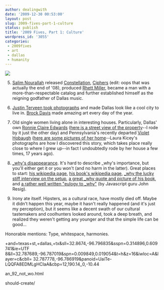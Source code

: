 ```yaml
---
author: dealingwith
date: '2009-12-30 00:53:00'
layout: post
slug: 2009-fives-part-1-culture
status: publish
title: '2009 Fives, Part 1: Culture'
wordpress_id: '3055'
categories:
 - 2009fives
 - art
 - dallas
 - humanity
---
```


[![][1]][2]

5. [Salim Nourallah][3] released [Constellation][4], [Ciphers][5] (edit: oops that was actually the end of '08), produced [Rhett Miller][6], became a man with a more-than-respectable catalog and further established himself as the reigning godfather of Dallas music.

4. [Justin Terveen took photographs][7] and made Dallas look like a cool city to live in. [Brock Davis][8] made amazing art every day of the year.

3. Old single women living alone in interesting houses. Particularly, Dallas' own [Ronnie Claire Edwards][9] ([here is a street view of the property][10]--I rode by it just the other day) and Pennsylvania's recently departed [Violet Hobaugh][11] ([here are some pictures of her home][12]--Laura Kicey's photographs are how I discovered this story, which takes place really close to where I grew up--in fact I undoubtedly rode by her house a few times, 17 years ago).

2. [_why's disappearance][13]. It's hard to describe _why's importance, but you'll either get it or you won't (and no harm in the latter). Great places to start: [his wikipedia page][14], [his book's wikipedia page][15], [_why the lucky stiff interview on the setup][16], [a great _why quote and picture of his book][17], and [a rather well written "eulogy to _why"][18] (by Javascript guru John Resig).

1. Irony ate itself. Hipsters, as a cultural race, have mostly died off. Maybe it didn't happen this year, maybe it hasn't really happened (and it's just my perception), but it seems like a decent swath of our cultural tastemakers and coolhunters looked around, took a deep breath, and realized they weren't getting any younger and that the simple life can be good...

Honorable mentions: Type, whitespace, harmonies.

   [1]: http://farm3.static.flickr.com/2578/3922377253_40fb654360.jpg

   [2]: http://www.flickr.com/photos/carissabyers/3922377253/

   [3]: http://www.google.com/search?q=salim+nourallah

   [4]: http://www.amazon.com/Constellation/dp/B001TOL2YE/ref=sr_1_2?ie=UTF8&s=dmusic&qid=1262151042&sr=8-2

   [5]: http://www.amazon.com/gp/product/B001Q8E9LG/sr=8-7/qid=1262151042/ref=sr_digr_7?ie=UTF8&qid=1262151042&sr=8-7

   [6]: http://www.amazon.com/Rhett-Miller/dp/B002BA7MG2/ref=dm_cd_album_lnk?ie=UTF8&qid=1262151119&sr=8-1

   [7]: http://www.flickr.com/photos/ninjatune/

   [8]: http://www.flickr.com/photos/laserbread/

   [9]: http://www.dmagazine.com/Home/2009/08/01/Ronnie_Claire_Edwards.aspx

   [10]: http://maps.google.com/maps?f=q&source=s_q&hl=en&geocode=&q=swiss+ave
+and+texas+st,+dallas,+tx&sll=32.8674,-96.796835&sspn=0.314896,0.609741&ie=UTF
8&ll=32.787689,-96.787019&spn=0.009849,0.019054&t=h&z=16&iwloc=A&layer=c&cbll=
32.787778,-96.786919&panoid=UaiTe-LQQFA8EDMLgHCIaA&cbp=12,190.14,,0,-10.44

   [11]: http://www.pennlive.com/midstate/index.ssf/2009/09/lebanon_county_wom
an_92_not_wo.html

   [12]: http://www.flickr.com/photos/kicey/sets/72057594116283541/

   [13]: http://whymirror.github.com/

   [14]: http://en.wikipedia.org/wiki/Why_the_lucky_stiff

   [15]: http://en.wikipedia.org/wiki/Why's_(poignant)_Guide_to_Ruby

   [16]: http://_why.usesthis.com/

   [17]: http://www.globalnerdy.com/2008/08/08/why-the-lucky-stiff-on-why-you-
should-create/

   [18]: http://ejohn.org/blog/eulogy-to-_why/

